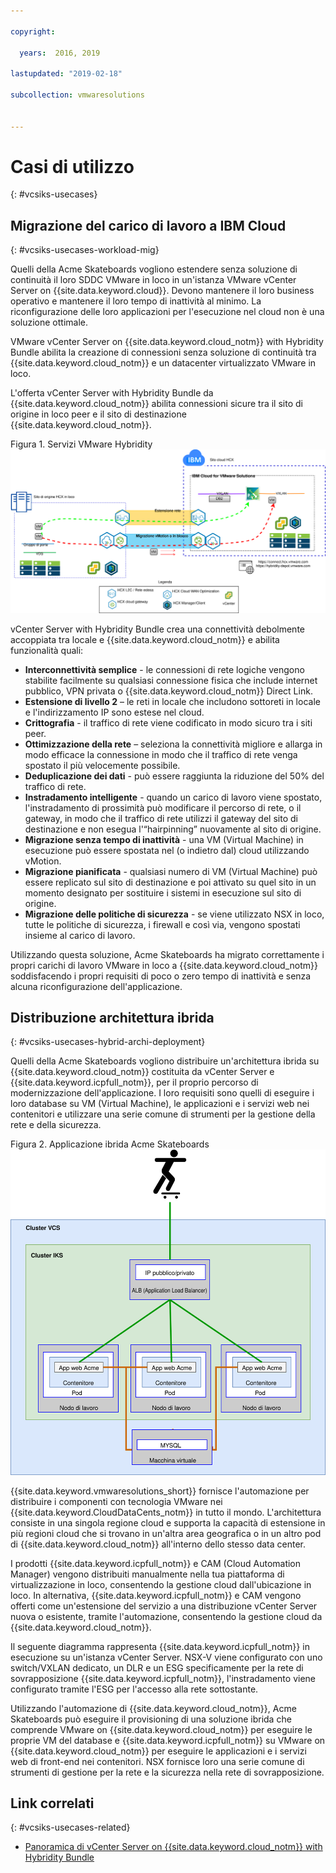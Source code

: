```yaml
---

copyright:

  years:  2016, 2019

lastupdated: "2019-02-18"

subcollection: vmwaresolutions


---
```


# Casi di utilizzo
{: #vcsiks-usecases}

## Migrazione del carico di lavoro a IBM Cloud
{: #vcsiks-usecases-workload-mig}

Quelli della Acme Skateboards vogliono estendere senza soluzione di continuità il loro SDDC VMware in loco in un'istanza VMware vCenter Server on {{site.data.keyword.cloud}}. Devono mantenere il loro business operativo e mantenere il loro tempo di inattività al minimo. La riconfigurazione delle loro applicazioni per l'esecuzione nel cloud non è una soluzione ottimale.

VMware vCenter Server on {{site.data.keyword.cloud_notm}} with Hybridity Bundle abilita la creazione di connessioni senza soluzione di continuità tra {{site.data.keyword.cloud_notm}} e un datacenter virtualizzato VMware in loco.

L'offerta vCenter Server with Hybridity Bundle da {{site.data.keyword.cloud_notm}} abilita connessioni sicure tra il sito di origine in loco peer e il sito di destinazione {{site.data.keyword.cloud_notm}}.

Figura 1. Servizi VMware Hybridity
![Servizi di VMware Hybrid Cloud Extension](vcsiks-hcx.svg)

vCenter Server with Hybridity Bundle crea una connettività debolmente accoppiata tra locale e {{site.data.keyword.cloud_notm}} e abilita funzionalità quali:
- **Interconnettività semplice** - le connessioni di rete logiche vengono stabilite facilmente su qualsiasi connessione fisica che include internet pubblico, VPN privata o {{site.data.keyword.cloud_notm}} Direct Link.
- **Estensione di livello 2** – le reti in locale che includono sottoreti in locale e l'indirizzamento IP sono estese nel cloud.
- **Crittografia** - il traffico di rete viene codificato in modo sicuro tra i siti peer.
- **Ottimizzazione della rete** – seleziona la connettività migliore e allarga in modo efficace la connessione in modo che il traffico di rete venga spostato il più velocemente possibile.
- **Deduplicazione dei dati** - può essere raggiunta la riduzione del 50% del traffico di rete.
- **Instradamento intelligente** - quando un carico di lavoro viene spostato, l'instradamento di prossimità può modificare il percorso di rete, o il gateway, in modo che il traffico di rete utilizzi il gateway del sito di destinazione e non esegua l'“hairpinning” nuovamente al sito di origine.
- **Migrazione senza tempo di inattività** - una VM (Virtual Machine) in esecuzione può essere spostata nel (o indietro dal) cloud utilizzando vMotion.
- **Migrazione pianificata** - qualsiasi numero di VM (Virtual Machine) può essere replicato sul sito di destinazione e poi attivato su quel sito in un momento designato per sostituire i sistemi in esecuzione sul sito di origine.
- **Migrazione delle politiche di sicurezza** - se viene utilizzato NSX in loco, tutte le politiche di sicurezza, i firewall e così via, vengono spostati insieme al carico di lavoro.

Utilizzando questa soluzione, Acme Skateboards ha migrato correttamente i propri carichi di lavoro VMware in loco a {{site.data.keyword.cloud_notm}} soddisfacendo i propri requisiti di poco o zero tempo di inattività e senza alcuna riconfigurazione dell'applicazione.

## Distribuzione architettura ibrida
{: #vcsiks-usecases-hybrid-archi-deployment}

Quelli della Acme Skateboards vogliono distribuire un'architettura ibrida su {{site.data.keyword.cloud_notm}} costituita da vCenter Server e {{site.data.keyword.icpfull_notm}}, per il proprio percorso di modernizzazione dell'applicazione. I loro requisiti sono quelli di eseguire i loro database su VM (Virtual Machine), le applicazioni e i servizi web nei contenitori e utilizzare una serie comune di strumenti per la gestione della rete e della sicurezza.

Figura 2. Applicazione ibrida Acme Skateboards
![Diagramma dell'applicazione ibrida Acme Skateboards](vcsiks-acme-app-arch.svg)

{{site.data.keyword.vmwaresolutions_short}} fornisce l'automazione per distribuire i componenti con tecnologia VMware nei {{site.data.keyword.CloudDataCents_notm}} in tutto il mondo. L'architettura consiste in una singola regione cloud e supporta la capacità di estensione in più regioni cloud che si trovano in un'altra area geografica o in un altro pod di {{site.data.keyword.cloud_notm}} all'interno dello stesso data center.

I prodotti {{site.data.keyword.icpfull_notm}} e CAM (Cloud Automation Manager) vengono distribuiti manualmente nella tua piattaforma di virtualizzazione in loco, consentendo la gestione cloud dall'ubicazione in loco. In alternativa, {{site.data.keyword.icpfull_notm}} e CAM vengono offerti come un'estensione del servizio a una distribuzione vCenter Server nuova o esistente, tramite l'automazione, consentendo la gestione cloud da {{site.data.keyword.cloud_notm}}.

Il seguente diagramma rappresenta {{site.data.keyword.icpfull_notm}} in esecuzione su un'istanza vCenter Server. NSX-V viene configurato con uno switch/VXLAN dedicato, un DLR e un ESG specificamente per la rete di sovrapposizione {{site.data.keyword.icpfull_notm}}, l'instradamento viene configurato tramite l'ESG per l'accesso alla rete sottostante.

Utilizzando l'automazione di {{site.data.keyword.cloud_notm}}, Acme Skateboards può eseguire il provisioning di una soluzione ibrida che comprende VMware on {{site.data.keyword.cloud_notm}} per eseguire le proprie VM del database e {{site.data.keyword.icpfull_notm}} su VMware on {{site.data.keyword.cloud_notm}} per eseguire le applicazioni e i servizi web di front-end nei contenitori. NSX fornisce loro una serie comune di strumenti di gestione per la rete e la sicurezza nella rete di sovrapposizione.

## Link correlati
{: #vcsiks-usecases-related}

* [Panoramica di vCenter Server on {{site.data.keyword.cloud_notm}} with Hybridity Bundle
](/docs/services/vmwaresolutions/archiref/vcs?topic=vmware-solutions-vcs-hybridity-intro)
